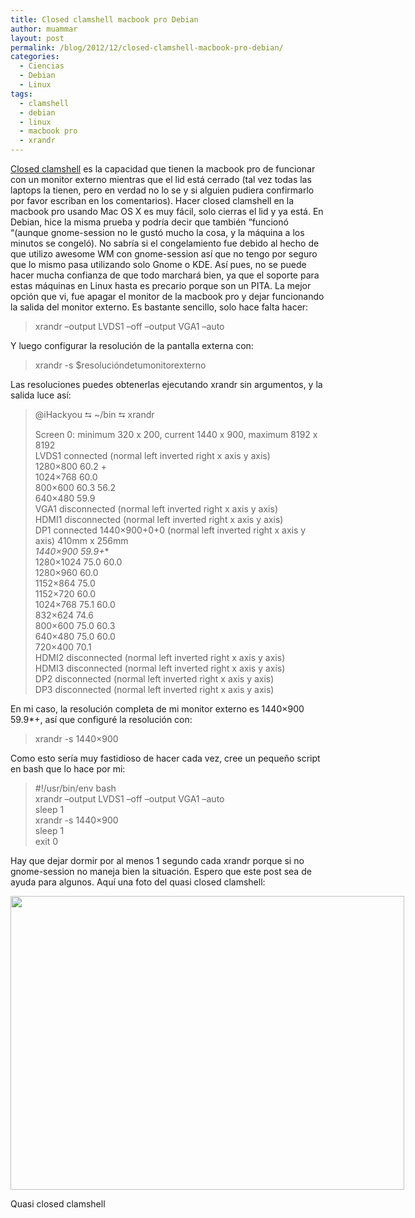 ```yaml
---
title: Closed clamshell macbook pro Debian
author: muammar
layout: post
permalink: /blog/2012/12/closed-clamshell-macbook-pro-debian/
categories:
  - Ciencias
  - Debian
  - Linux
tags:
  - clamshell
  - debian
  - linux
  - macbook pro
  - xrandr
---
```

[Closed clamshell][1] es la capacidad que tienen la macbook pro de funcionar con un monitor externo mientras que el lid está cerrado (tal vez todas las laptops la tienen, pero en verdad no lo se y si alguien pudiera confirmarlo por favor escriban en los comentarios). Hacer closed clamshell en la macbook pro usando Mac OS X es muy fácil, solo cierras el lid y ya está. En Debian, hice la misma prueba y podría decir que también &#8220;funcionó &#8220;(aunque gnome-session no le gustó mucho la cosa, y la máquina a los minutos se congeló). No sabría si el congelamiento fue debido al hecho de que utilizo awesome WM con gnome-session así que no tengo por seguro que lo mismo pasa utilizando solo Gnome o KDE. Así pues, no se puede hacer mucha confianza de que todo marchará bien, ya que el soporte para estas máquinas en Linux hasta es precario porque son un PITA. La mejor opción que vi, fue apagar el monitor de la macbook pro y dejar funcionando la salida del monitor externo. Es bastante sencillo, solo hace falta hacer:

> xrandr &#8211;output LVDS1 &#8211;off &#8211;output VGA1 &#8211;auto

Y luego configurar la resolución de la pantalla externa con:

> xrandr -s $resolucióndetumonitorexterno

Las resoluciones puedes obtenerlas ejecutando xrandr sin argumentos, y la salida luce así:

> @iHackyou ⮀ ~/bin ⮀ xrandr
> 
> Screen 0: minimum 320 x 200, current 1440 x 900, maximum 8192 x 8192  
> LVDS1 connected (normal left inverted right x axis y axis)  
> 1280&#215;800 60.2 +  
> 1024&#215;768 60.0  
> 800&#215;600 60.3 56.2  
> 640&#215;480 59.9  
> VGA1 disconnected (normal left inverted right x axis y axis)  
> HDMI1 disconnected (normal left inverted right x axis y axis)  
> DP1 connected 1440&#215;900+0+0 (normal left inverted right x axis y axis) 410mm x 256mm  
> **1440&#215;900 59.9*+**  
> 1280&#215;1024 75.0 60.0  
> 1280&#215;960 60.0  
> 1152&#215;864 75.0  
> 1152&#215;720 60.0  
> 1024&#215;768 75.1 60.0  
> 832&#215;624 74.6  
> 800&#215;600 75.0 60.3  
> 640&#215;480 75.0 60.0  
> 720&#215;400 70.1  
> HDMI2 disconnected (normal left inverted right x axis y axis)  
> HDMI3 disconnected (normal left inverted right x axis y axis)  
> DP2 disconnected (normal left inverted right x axis y axis)  
> DP3 disconnected (normal left inverted right x axis y axis)

En mi caso, la resolución completa de mi monitor externo es 1440&#215;900 59.9*+, así que configuré la resolución con:

> xrandr -s 1440&#215;900

Como esto sería muy fastidioso de hacer cada vez, cree un pequeño script en bash que lo hace por mi:

> #!/usr/bin/env bash  
> xrandr &#8211;output LVDS1 &#8211;off &#8211;output VGA1 &#8211;auto  
> sleep 1  
> xrandr -s 1440&#215;900  
> sleep 1  
> exit 0

Hay que dejar dormir por al menos 1 segundo cada xrandr porque si no gnome-session no maneja bien la situación. Espero que este post sea de ayuda para algunos. Aquí una foto del quasi closed clamshell:

<div id="attachment_854" style="width: 640px" class="wp-caption aligncenter">
  <a href="http://muammar.me/blog/2012/12/closed-clamshell-macbook-pro-debian/tmp/" rel="attachment wp-att-854"><img class="size-large wp-image-854" title="Quasi closed clamshell" src="http://muammar.me/blog/wp-content/uploads/2012/12/tmp-1024x764.jpg" alt="" width="630" height="470" /></a>
  
  <p class="wp-caption-text">
    Quasi closed clamshell
  </p>
</div>

 [1]: http://support.apple.com/kb/HT3131
